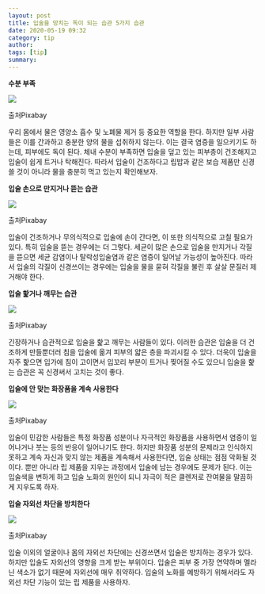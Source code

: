 ```yaml
---
layout: post
title: 입술을 망치는 독이 되는 습관 5가지 습관
date: 2020-05-19 09:32
category: tip
author: 
tags: [tip]
summary: 
---
```



**수분 부족**

![](https://img1.daumcdn.net/thumb/R720x0/?fname=https%3A%2F%2Ft1.daumcdn.net%2Fliveboard%2Finterstella-story%2F4e8e83aa754d40f182c8cc976e468341.JPG)

출처Pixabay

우리 몸에서 물은 영양소 흡수 및 노폐물 제거 등 중요한 역할을 한다. 하지만 일부 사람들은 이를 간과하고 충분한 양의 물을 섭취하지 않는다. 이는 결국 염증을 일으키기도 하는데, 피부에도 독이 된다. 체내 수분이 부족하면 입술을 덮고 있는 피부층이 건조해지고 입술이 쉽게 트거나 탁해진다. 따라서 입술이 건조하다고 립밥과 같은 보습 제품만 신경쓸 것이 아니라 물을 충분히 먹고 있는지 확인해보자.

**입술 손으로 만지거나 뜯는 습관**

![](https://img1.daumcdn.net/thumb/R720x0/?fname=https%3A%2F%2Ft1.daumcdn.net%2Fliveboard%2Finterstella-story%2F68efe3e161f844c2b2661dd5107cd32c.JPG)

출처Pixabay

입술이 건조하거나 무의식적으로 입술에 손이 간다면, 이 또한 의식적으로 고칠 필요가 있다. 특히 입술을 뜯는 경우에는 더 그렇다. 세균이 많은 손으로 입술을 만지거나 각질을 뜯으면 세균 감염이나 탈락성입술염과 같은 염증이 일어날 가능성이 높아진다. 따라서 입술의 각질이 신경쓰이는 경우에는 입술을 물을 묻혀 각질을 불린 후 살살 문질러 제거해야 한다.

**입술 핥거나 깨무는 습관**

![](https://img1.daumcdn.net/thumb/R720x0/?fname=https%3A%2F%2Ft1.daumcdn.net%2Fliveboard%2Finterstella-story%2Faad4669d829a4ca1ae9711bf23a88879.JPG)

출처Pixabay

긴장하거나 습관적으로 입술을 핥고 깨무는 사람들이 있다. 이러한 습관은 입술을 더 건조하게 만들뿐더러 침을 입술에 옮겨 피부의 얇은 층을 파괴시킬 수 있다. 더욱이 입술을 자주 핥으면 입가에 침이 고이면서 입꼬리 부분이 트거나 찢어질 수도 있으니 입술을 핥는 습관은 꼭 신경써서 고치는 것이 좋다.

**입술에 안 맞는 화장품을 계속 사용한다**

![](https://img1.daumcdn.net/thumb/R720x0/?fname=https%3A%2F%2Ft1.daumcdn.net%2Fliveboard%2Finterstella-story%2Fa80c6009d03b4590af9ba177ea67e79b.JPG)

출처Pixabay

입술이 민감한 사람들은 특정 화장품 성분이나 자극적인 화장품을 사용하면서 염증이 일어나거나 붓는 등의 반응이 일어나기도 한다. 하지만 화장품 성분의 문제라고 인식하지 못하고 계속 자신과 맞지 않는 제품을 계속해서 사용한다면, 입술 상태는 점점 악화될 것이다. 뿐만 아니라 립 제품을 지우는 과정에서 입술에 남는 경우에도 문제가 된다. 이는 입술색을 변하게 하고 입술 노화의 원인이 되니 자극이 적은 클렌저로 잔여물을 말끔하게 지우도록 하자.

**입술 자외선 차단을 방치한다**

![](https://img1.daumcdn.net/thumb/R720x0/?fname=https%3A%2F%2Ft1.daumcdn.net%2Fliveboard%2Finterstella-story%2F16c2c940bbfc466f967be260d3b9f8d3.JPG)

출처Pixabay

입술 이외의 얼굴이나 몸의 자외선 차단에는 신경쓰면서 입술은 방치하는 경우가 있다. 하지만 입술도 자외선의 영향을 크게 받는 부위이다. 입술은 피부 중 가장 연약하며 멜라닌 색소가 없기 때문에 자외선에 매우 취약하다. 입술의 노화를 예방하기 위해서라도 자외선 차단 기능이 있는 립 제품을 사용하자.